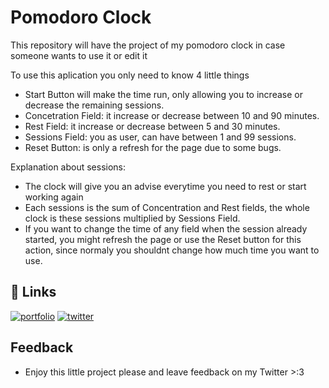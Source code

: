
# Pomodoro Clock

This repository will have the project of my pomodoro clock in case someone wants to use it or edit it

To use this aplication you only need to know 4 little things
- Start Button will make the time run, only allowing you to increase or decrease the remaining sessions.
- Concetration Field: it increase or decrease between 10 and 90 minutes.
- Rest Field: it increase or decrease between 5 and 30 minutes.
- Sessions Field: you as user, can have between 1 and 99 sessions.
- Reset Button: is only a refresh for the page due to some bugs.

Explanation about sessions:
- The clock will give you an advise everytime you need to rest or start working again
- Each sessions is the sum of Concentration and Rest fields, the whole clock is these sessions multiplied by Sessions Field.
- If you want to change the time of any field when the session already started, you might refresh the page or use the Reset button for this action, since normaly you shouldnt change how much time you want to use.

## 🔗 Links
[![portfolio](https://img.shields.io/badge/my_portfolio-000?style=for-the-badge&logo=ko-fi&logoColor=white)](https://mriontv.github.io)
[![twitter](https://img.shields.io/badge/twitter-1DA1F2?style=for-the-badge&logo=twitter&logoColor=white)](https://twitter.com/mriontv)


## Feedback
- Enjoy this little project please and leave feedback on my Twitter >:3

